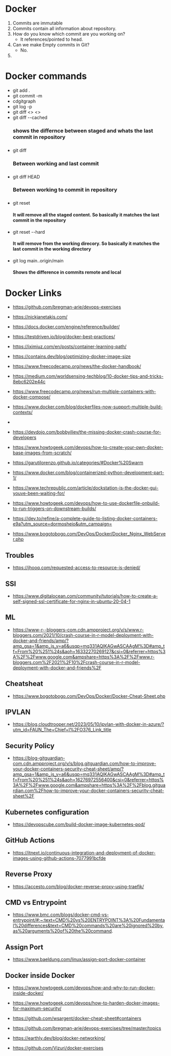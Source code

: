 <h1>Docker</h1>

1. Commits are immutable
2. Commits contain all information about repository.
3. How do you know which commit are you working on?
   - It references/pointed to head.
4. Can we make Empty commits in Git?
   - No.
5.

<h1>Docker commands</h1>

- git add .
- git commit -m <message>
- cdgitgraph
- git log -p
- git diff <> <>
- git diff --cached <h3> shows the differnce between staged and whats the last commit in repository <h3>
- git diff <h3> Between working and last commit <h3>
- git diff HEAD <h3> Between working to commit in repository <h3>
- git reset <h4> It will remove all the staged content. So basically it matches the last commit in the repository <h4>
- git reset --hard <h4> It will remove from the working direcory. So basically it matches the last commit in the working directory<h4>
- git log main..origin/main <h4> Shows the difference in commits remote and local <h4>


<h1>Docker Links</h1>

- https://github.com/bregman-arie/devops-exercises
- https://nickjanetakis.com/
- https://docs.docker.com/engine/reference/builder/

- https://testdriven.io/blog/docker-best-practices/

- https://iximiuz.com/en/posts/container-learning-path/

- https://contains.dev/blog/optimizing-docker-image-size

- https://www.freecodecamp.org/news/the-docker-handbook/

- https://medium.com/worldsensing-techblog/10-docker-tips-and-tricks-8ebc6202e44c

- https://www.freecodecamp.org/news/run-multiple-containers-with-docker-compose/

- https://www.docker.com/blog/dockerfiles-now-support-multiple-build-contexts/

- 

- https://devdojo.com/bobbyiliev/the-missing-docker-crash-course-for-developers

- https://www.howtogeek.com/devops/how-to-create-your-own-docker-base-images-from-scratch/

- https://garutilorenzo.github.io/categories/#Docker%20Swarm

- https://www.docker.com/blog/containerized-python-development-part-1/

- https://www.techrepublic.com/article/dockstation-is-the-docker-gui-youve-been-waiting-for/

- https://www.howtogeek.com/devops/how-to-use-dockerfile-onbuild-to-run-triggers-on-downstream-builds/



- https://dev.to/refine/a-complete-guide-to-listing-docker-containers-e9a?utm_source=dormosheio&utm_campaign=

- https://www.bogotobogo.com/DevOps/Docker/Docker_Nginx_WebServer.php


## Troubles

- https://jhooq.com/requested-access-to-resource-is-denied/

## SSl 

- https://www.digitalocean.com/community/tutorials/how-to-create-a-self-signed-ssl-certificate-for-nginx-in-ubuntu-20-04-1

## ML

- https://www-r--bloggers-com.cdn.ampproject.org/v/s/www.r-bloggers.com/2021/10/crash-course-in-r-model-deployment-with-docker-and-friends/amp/?amp_gsa=1&amp_js_v=a6&usqp=mq331AQIKAGwASCAAgM%3D#amp_tf=From%20%251%24s&aoh=16332270269127&csi=0&referrer=https%3A%2F%2Fwww.google.com&ampshare=https%3A%2F%2Fwww.r-bloggers.com%2F2021%2F10%2Fcrash-course-in-r-model-deployment-with-docker-and-friends%2F



## Cheatsheat

- https://www.bogotobogo.com/DevOps/Docker/Docker-Cheat-Sheet.php



## IPVLAN
- https://blog.cloudtrooper.net/2023/05/10/ipvlan-with-docker-in-azure/?utm_id=FAUN_The+Chief+I%2FO376_Link_title


## Security Policy

- https://blog-gitguardian-com.cdn.ampproject.org/v/s/blog.gitguardian.com/how-to-improve-your-docker-containers-security-cheat-sheet/amp/?amp_gsa=1&amp_js_v=a6&usqp=mq331AQIKAGwASCAAgM%3D#amp_tf=From%20%251%24s&aoh=16276972556400&csi=0&referrer=https%3A%2F%2Fwww.google.com&ampshare=https%3A%2F%2Fblog.gitguardian.com%2Fhow-to-improve-your-docker-containers-security-cheat-sheet%2F

## Kubernetes configuration

- https://devopscube.com/build-docker-image-kubernetes-pod/

## GitHub Actions

- https://itnext.io/continuous-integration-and-deployment-of-docker-images-using-github-actions-7077991bcfde


## Reverse Proxy

- https://accesto.com/blog/docker-reverse-proxy-using-traefik/

## CMD vs Entrypoint

- https://www.bmc.com/blogs/docker-cmd-vs-entrypoint/#:~:text=CMD%20vs%20ENTRYPOINT%3A%20Fundamental%20differences&text=CMD%20commands%20are%20ignored%20by,as%20arguments%20of%20the%20command.



## Assign Port
- https://www.baeldung.com/linux/assign-port-docker-container


## Docker inside Docker
- https://www.howtogeek.com/devops/how-and-why-to-run-docker-inside-docker/

- https://www.howtogeek.com/devops/how-to-harden-docker-images-for-maximum-security/


- https://github.com/wsargent/docker-cheat-sheet#containers

- https://github.com/bregman-arie/devops-exercises/tree/master/topics


- https://earthly.dev/blog/docker-networking/

- https://github.com/Vizuri/docker-exercises

